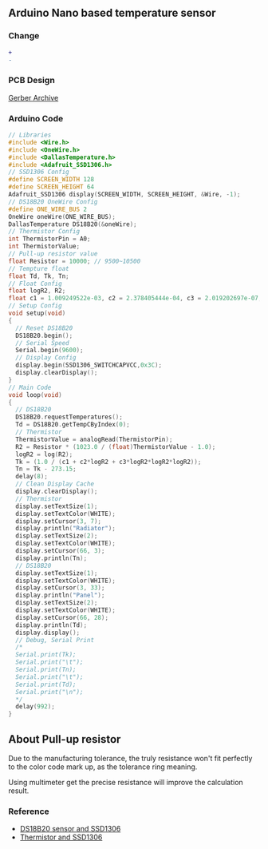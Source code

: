 ## Arduino Nano based temperature sensor
### Change
```diff
+
-
```
### PCB Design
[Gerber Archive](https://github.takahashi65.info/lib_circuit/gerber_arduino_waterloop_sensor.zip)
### Arduino Code
```c++
// Libraries
#include <Wire.h>
#include <OneWire.h>
#include <DallasTemperature.h>
#include <Adafruit_SSD1306.h>
// SSD1306 Config
#define SCREEN_WIDTH 128
#define SCREEN_HEIGHT 64
Adafruit_SSD1306 display(SCREEN_WIDTH, SCREEN_HEIGHT, &Wire, -1);
// DS18B20 OneWire Config
#define ONE_WIRE_BUS 2
OneWire oneWire(ONE_WIRE_BUS);
DallasTemperature DS18B20(&oneWire);
// Thermistor Config
int ThermistorPin = A0;
int ThermistorValue;
// Pull-up resistor value
float Resistor = 10000; // 9500~10500
// Tempture float
float Td, Tk, Tn;
// Float Config
float logR2, R2;
float c1 = 1.009249522e-03, c2 = 2.378405444e-04, c3 = 2.019202697e-07;
// Setup Config
void setup(void)
{
  // Reset DS18B20
  DS18B20.begin();
  // Serial Speed 
  Serial.begin(9600);
  // Display Config
  display.begin(SSD1306_SWITCHCAPVCC,0x3C);
  display.clearDisplay();
}
// Main Code
void loop(void)
{
  // DS18B20
  DS18B20.requestTemperatures();
  Td = DS18B20.getTempCByIndex(0);  
  // Thermistor
  ThermistorValue = analogRead(ThermistorPin);
  R2 = Resistor * (1023.0 / (float)ThermistorValue - 1.0);
  logR2 = log(R2);
  Tk = (1.0 / (c1 + c2*logR2 + c3*logR2*logR2*logR2));
  Tn = Tk - 273.15;
  delay(8);
  // Clean Display Cache
  display.clearDisplay();
  // Thermistor
  display.setTextSize(1);
  display.setTextColor(WHITE);
  display.setCursor(3, 7);
  display.println("Radiator");
  display.setTextSize(2);
  display.setTextColor(WHITE);
  display.setCursor(66, 3);
  display.println(Tn);
  // DS18B20
  display.setTextSize(1);
  display.setTextColor(WHITE);
  display.setCursor(3, 33);
  display.println("Panel");
  display.setTextSize(2);
  display.setTextColor(WHITE);
  display.setCursor(66, 28);
  display.println(Td);
  display.display();
  // Debug, Serial Print
  /*
  Serial.print(Tk);
  Serial.print("\t");
  Serial.print(Tn);
  Serial.print("\t");
  Serial.print(Td);
  Serial.print("\n");
  */
  delay(992);
}
```
## About Pull-up resistor
Due to the manufacturing tolerance, the truly resistance won't fit perfectly to the color code mark up, as the tolerance ring meaning.

Using multimeter get the precise resistance will improve the calculation result.

### Reference
+ [DS18B20 sensor and SSD1306](https://simple-circuit.com/arduino-ds18b20-ssd1306-oled/)
+ [Thermistor and SSD1306](https://www.hackster.io/Arnov_Sharma_makes/temperature-meter-thermometer-with-ntc-and-oled-display-83faa7)